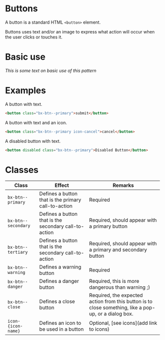 # Buttons

A button is a standard HTML `<button>` element.

Buttons uses text and/or an image to express what action will occur when the user clicks or touches it.

# Basic use

*This is some text on basic use of this pattern*

# Examples

A button with text.
```html
<button class="bx-btn--primary">submit</button>
```

A button with text and an icon.
```html
<button class="bx-btn--primary icon-cancel">cancel</button>
```

A disabled button with text.
```html
<button disabled class="bx-btn--primary">Disabled Button</button>
```

# Classes

| Class | Effect | Remarks |
|-----------|--------|---------|
|`bx-btn--primary`| Defines a button that is the primary call-to-action | Required |
|`bx-btn--secondary` | Defines a button that is the secondary call-to-action | Required, should appear with a primary button |
|`bx-btn--tertiary` | Defines a button that is the secondary call-to-action | Required, should appear with a primary and secondary button |
|`bx-btn--warning` | Defines a warning button | Required |
|`bx-btn--danger` | Defines a danger button | Required, this is more dangerous than warning ;) |
|`bx-btn--close` | Defines a close button | Required, the expected action from this button is to close something, like a pop-up, or a dialog box. |
|`icon-{icon-name}` | Defines an icon to be used in a button | Optional, [see icons](add link to icons) |
